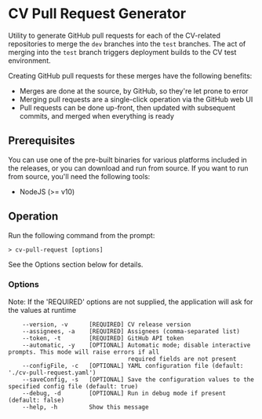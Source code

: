 # CV Pull Request Generator

Utility to generate GitHub pull requests for each of the CV-related repositories to merge the `dev` branches into
the `test` branches. The act of merging into the `test` branch triggers deployment builds to the CV test environment.

Creating GitHub pull requests for these merges have the following benefits:
* Merges are done at the source, by GitHub, so they're let prone to error
* Merging pull requests are a single-click operation via the GitHub web UI
* Pull requests can be done up-front, then updated with subsequent commits, and merged when everything is ready

## Prerequisites
You can use one of the pre-built binaries for various platforms included in the releases, or you can download and run
from source. If you want to run from source, you'll need the following tools:
* NodeJS (>= v10)

## Operation
Run the following command from the prompt:
```
> cv-pull-request [options]
```

See the Options section below for details.

### Options
Note: If the 'REQUIRED' options are not supplied, the application will ask for the values at runtime
```
    --version, -v      [REQUIRED] CV release version
    --assignees, -a    [REQUIRED] Assignees (comma-separated list)
    --token, -t        [REQUIRED] GitHub API token
    --automatic, -y    [OPTIONAL] Automatic mode; disable interactive prompts. This mode will raise errors if all
                                  required fields are not present
    --configFile, -c   [OPTIONAL] YAML configuration file (default: './cv-pull-request.yaml')
    --saveConfig, -s   [OPTIONAL] Save the configuration values to the specified config file (default: true)
    --debug, -d        [OPTIONAL] Run in debug mode if present (default: false)
    --help, -h         Show this message
```